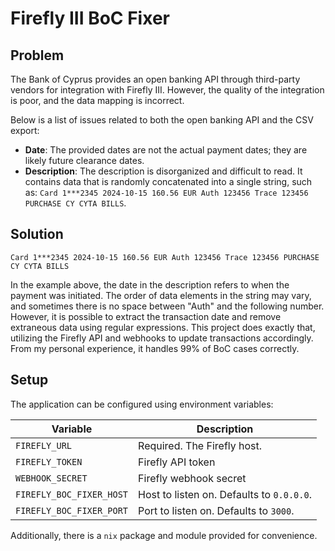 # Firefly III BoC Fixer

## Problem

The Bank of Cyprus provides an open banking API through third-party vendors for integration with Firefly III. However, the quality of the integration is poor, and the data mapping is incorrect.

Below is a list of issues related to both the open banking API and the CSV export:

- **Date**: The provided dates are not the actual payment dates; they are likely future clearance dates.
- **Description**: The description is disorganized and difficult to read. It contains data that is randomly concatenated into a single string, such as: `Card 1***2345 2024-10-15 160.56 EUR Auth 123456 Trace 123456 PURCHASE CY CYTA BILLS`.

## Solution


```
Card 1***2345 2024-10-15 160.56 EUR Auth 123456 Trace 123456 PURCHASE CY CYTA BILLS
```

In the example above, the date in the description refers to when the payment was initiated. The order of data elements in the string may vary, and sometimes there is no space between "Auth" and the following number. However, it is possible to extract the transaction date and remove extraneous data using regular expressions. This project does exactly that, utilizing the Firefly API and webhooks to update transactions accordingly. From my personal experience, it handles 99% of BoC cases correctly.

## Setup

The application can be configured using environment variables:

| Variable                 | Description                               |
| ------------------------ | ----------------------------------------- |
| `FIREFLY_URL`            | Required. The Firefly host.               |
| `FIREFLY_TOKEN`          | Firefly API token                         |
| `WEBHOOK_SECRET`         | Firefly webhook secret                    |
| `FIREFLY_BOC_FIXER_HOST` | Host to listen on. Defaults to `0.0.0.0`. |
| `FIREFLY_BOC_FIXER_PORT` | Port to listen on. Defaults to `3000`.    |

Additionally, there is a `nix` package and module provided for convenience.

